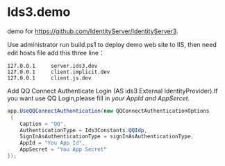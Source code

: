 # Ids3.demo
demo for https://github.com/IdentityServer/IdentityServer3.

Use administrator run build.ps1 to deploy demo web site to IIS, then need edit hosts file add this three line：
```
127.0.0.1     server.ids3.dev
127.0.0.1     client.implicit.dev
127.0.0.1     client.js.dev
```
Add QQ Connect Authenticate Login (AS ids3 External IdentityProvider).If you want use QQ Login,please fill in *your AppId and AppSercet*.
``` csharp
app.UseQQConnectAuthentication(new QQConnectAuthenticationOptions
 {
    Caption = "QQ",
    AuthenticationType = Ids3Constants.QQIdp,
    SignInAsAuthenticationType = signInAsAuthenticationType,
    AppId = "You App Id",
    AppSecret = "You App Secret"
});
```
